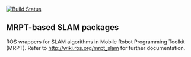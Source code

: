 [![Build Status](https://travis-ci.org/mrpt-ros-pkg/mrpt_slam.svg?branch=master)](https://travis-ci.org/mrpt-ros-pkg/mrpt_slam)

MRPT-based SLAM packages 
-------------------------

ROS wrappers for SLAM algorithms in Mobile Robot Programming Toolkit (MRPT). 
Refer to http://wiki.ros.org/mrpt_slam for further documentation.

